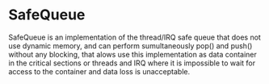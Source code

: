 # SafeQueue
SafeQueue is an implementation of the thread/IRQ safe queue that does not use dynamic memory, and can perform sumultaneously pop() and push() without any blocking, that alows use this implementation as data container in the critical sections or threads and IRQ where it is impossible to wait for access to the container and data loss is unacceptable.

